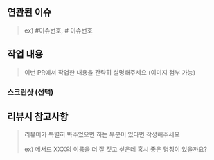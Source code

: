 ## 연관된 이슈

> ex) #이슈번호, # 이슈번호

## 작업 내용

> 이번 PR에서 작업한 내용을 간략히 설명해주세요 (이미지 첨부 가능)

### 스크린샷 (선택)

## 리뷰시 참고사항

> 리뷰어가 특별히 봐주었으면 하는 부분이 있다면 작성해주세요
>
> ex) 메서드 XXX의 이름을 더 잘 짓고 싶은데 혹시 좋은 명칭이 있을까요?
